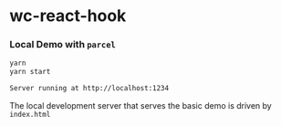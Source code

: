 # wc-react-hook



### Local Demo with `parcel`

```bash
yarn
yarn start

Server running at http://localhost:1234
```

The local development server that serves the basic demo is driven by `index.html`
